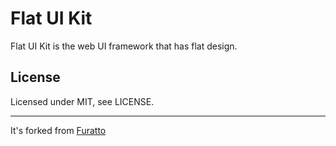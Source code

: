 # Flat UI Kit

Flat UI Kit is the web UI framework that has flat design.

## License

Licensed under MIT, see LICENSE.

-----

 It's forked from [Furatto](https://github.com/IcaliaLabs/furatto)

